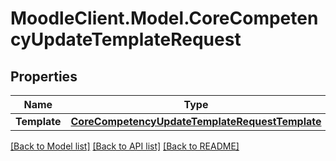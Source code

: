 # MoodleClient.Model.CoreCompetencyUpdateTemplateRequest

## Properties

Name | Type | Description | Notes
------------ | ------------- | ------------- | -------------
**Template** | [**CoreCompetencyUpdateTemplateRequestTemplate**](CoreCompetencyUpdateTemplateRequestTemplate.md) |  | 

[[Back to Model list]](../README.md#documentation-for-models) [[Back to API list]](../README.md#documentation-for-api-endpoints) [[Back to README]](../README.md)

